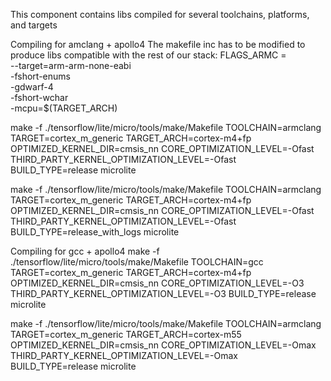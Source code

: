 This component contains libs compiled for several toolchains, platforms, and targets



Compiling for amclang + apollo4
The makefile inc has to be modified to produce libs compatible with the rest of our stack:
  FLAGS_ARMC = \
    --target=arm-arm-none-eabi \
    -fshort-enums \
    -gdwarf-4 \
    -fshort-wchar \
    -mcpu=$(TARGET_ARCH)

 make -f ./tensorflow/lite/micro/tools/make/Makefile TOOLCHAIN=armclang TARGET=cortex_m_generic TARGET_ARCH=cortex-m4+fp OPTIMIZED_KERNEL_DIR=cmsis_nn CORE_OPTIMIZATION_LEVEL=-Ofast THIRD_PARTY_KERNEL_OPTIMIZATION_LEVEL=-Ofast BUILD_TYPE=release microlite

 make -f ./tensorflow/lite/micro/tools/make/Makefile TOOLCHAIN=armclang TARGET=cortex_m_generic TARGET_ARCH=cortex-m4+fp OPTIMIZED_KERNEL_DIR=cmsis_nn CORE_OPTIMIZATION_LEVEL=-Ofast THIRD_PARTY_KERNEL_OPTIMIZATION_LEVEL=-Ofast BUILD_TYPE=release_with_logs microlite

Compiling for gcc + apollo4
 make -f ./tensorflow/lite/micro/tools/make/Makefile TOOLCHAIN=gcc TARGET=cortex_m_generic TARGET_ARCH=cortex-m4+fp OPTIMIZED_KERNEL_DIR=cmsis_nn CORE_OPTIMIZATION_LEVEL=-O3 THIRD_PARTY_KERNEL_OPTIMIZATION_LEVEL=-O3 BUILD_TYPE=release microlite




  make -f ./tensorflow/lite/micro/tools/make/Makefile TOOLCHAIN=armclang TARGET=cortex_m_generic TARGET_ARCH=cortex-m55 OPTIMIZED_KERNEL_DIR=cmsis_nn CORE_OPTIMIZATION_LEVEL=-Omax THIRD_PARTY_KERNEL_OPTIMIZATION_LEVEL=-Omax BUILD_TYPE=release microlite